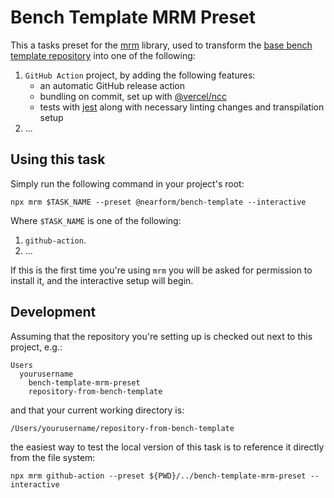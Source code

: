 # Bench Template MRM Preset
This a tasks preset for the [mrm](https://mrm.js.org/) library, used to transform the [base bench template repository](https://github.com/nearform/bench-template)
into one of the following: 

1. `GitHub Action` project, by adding the following features:
    - an automatic GitHub release action
    - bundling on commit, set up with [@vercel/ncc](https://github.com/vercel/ncc)
    - tests with [jest](https://jestjs.io/) along with necessary linting changes and transpilation setup
2. ...

## Using this task
Simply run the following command in your project's root:

```shell
npx mrm $TASK_NAME --preset @nearform/bench-template --interactive
```

Where `$TASK_NAME` is one of the following: 
1. `github-action`.
2. ...

If this is the first time you're using `mrm` you will be asked for permission to install it, and the interactive setup 
will begin.

## Development
Assuming that the repository you're setting up is checked out next to this project, e.g.:
```
Users
  yourusername
    bench-template-mrm-preset
    repository-from-bench-template
```
and that your current working directory is:
```
/Users/yourusername/repository-from-bench-template
```

the easiest way to test the local version of this task is to reference it directly from the file system:

```shell
npx mrm github-action --preset ${PWD}/../bench-template-mrm-preset --interactive
```
